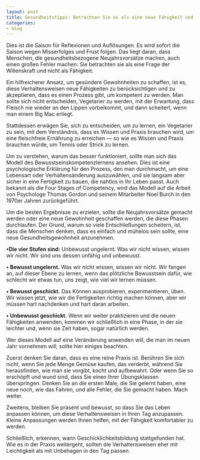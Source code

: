 ```yaml
---
layout: post
title: Gesundheitstipps: Betrachten Sie es als eine neue Fähigkeit und nicht als Lösung
categories:
- blog
---
```


Dies ist die Saison für Reflexionen und Auflösungen. Es wird sofort die Saison wegen Misserfolges und Frust folgen. Das liegt daran, dass Menschen, die gesundheitsbezogene Neujahrsvorsätze machen, auch einen großen Fehler machen: Sie betrachten sie als eine Frage der Willenskraft und nicht als Fähigkeit. 

Ein hilfreicherer Ansatz, um gesündere Gewohnheiten zu schaffen, ist es, diese Verhaltensweisen neue Fähigkeiten zu berücksichtigen und zu akzeptieren, dass es einen Prozess gibt, um kompetent zu werden. Man sollte sich nicht entscheiden, Vegetarier zu werden, mit der Erwartung, dass Fleisch nie wieder an den Lippen vorbeikommt, und dann scheitert, wenn man einem Big Mac erliegt.

Stattdessen erwägen Sie, sich zu entscheiden, um zu lernen, ein Vegetarier zu sein, mit dem Verständnis, dass es Wissen und Praxis brauchen wird, um eine fleischfreie Ernährung zu erreichen — so wie es Wissen und Praxis brauchen würde, um Tennis oder Strick zu lernen. 

Um zu verstehen, warum das besser funktioniert, sollte man sich das Modell des Bewusstseinskompetenzlernens ansehen. Dies ist eine psychologische Erklärung für den Prozess, den man durchmacht, um eine Lebensart oder Verhaltensänderung auszuwählen, und sie langsam aber sicher in eine Fertigkeit zu bauen, die nahtlos in Ihr Leben passt. Auch bekannt als die Four Stages of Competency, wird das Modell auf die Arbeit von Psychologe Thomas Gordon und seinem Mitarbeiter Noel Burch in den 1970er Jahren zurückgeführt. 

Um die besten Ergebnisse zu erzielen, sollte die Neujahrsvorsätze gemacht werden oder eine neue Gewohnheit geschaffen werden, die diese Phasen durchlaufen. Der Grund, warum so viele Entschließungen scheitern, ist, dass die Menschen denken, dass es einfach und mühelos sein sollte, eine neue Gesundheitsgewohnheit anzunehmen. 

**•Die vier Stufen sind:** Unbewusst ungelernt. Was wir nicht wissen, wissen wir nicht. Wir sind uns dessen unfähig und unbewusst. 

**• Bewusst ungelernt.** Was wir nicht wissen, wissen wir nicht. Wir fangen an, auf dieser Ebene zu lernen, wenn das plötzliche Bewusstsein dafür, wie schlecht wir etwas tun, uns zeigt, wie viel wir lernen müssen. 

**• Bewusst geschickt.** Das Können ausprobieren, experimentieren, üben. Wir wissen jetzt, wie wir die Fertigkeiten richtig machen können, aber wir müssen hart nachdenken und hart daran arbeiten.

**• Unbewusst geschickt.** Wenn wir weiter praktizieren und die neuen Fähigkeiten anwenden, kommen wir schließlich in eine Phase, in der sie leichter und, wenn sie Zeit haben, sogar natürlich werden. 

Wer dieses Modell auf eine Veränderung anwenden will, die man im neuen Jahr vornehmen will, sollte hier einiges beachten. 

Zuerst denken Sie daran, dass es eine reine Praxis ist. Berühren Sie sich nicht, wenn Sie jede Menge Gemüse kaufen, das verderbt, während Sie herausfinden, wie man sie vorgibt, kocht und aufbewahrt. Oder wenn Sie so erschöpft und wund sind, dass Sie einen Ihrer Übungsklassen überspringen. Denken Sie an die ersten Male, die Sie gelernt haben, eine neue noch, wie das Fahren, und alle Fehler, die Sie gemacht haben. Mach weiter. 

Zweitens, bleiben Sie präsent und bewusst, so dass Sie das Leben anpassen können, um diese Verhaltensweisen in Ihren Tag anzupassen. Kleine Anpassungen werden Ihnen helfen, mit der Fähigkeit komfortabler zu werden. 

Schließlich, erkennen, wann Geschicklichkeitsbildung stattgefunden hat. Wie es in der Praxis weitergeht, sollten die Verhaltensweisen eher mit Leichtigkeit als mit Unbehagen in den Tag passen.
